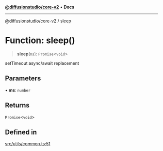 [**@diffusionstudio/core-v2**](../README.md) • **Docs**

***

[@diffusionstudio/core-v2](../globals.md) / sleep

# Function: sleep()

> **sleep**(`ms`): `Promise`\<`void`\>

setTimeout async/await replacement

## Parameters

• **ms**: `number`

## Returns

`Promise`\<`void`\>

## Defined in

[src/utils/common.ts:51](https://github.com/diffusionstudio/core-v2/blob/ce69ef92917fd6c7f2f6e872cf6c87954dee9b56/src/utils/common.ts#L51)
